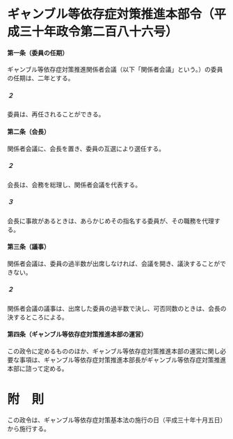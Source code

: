 # ギャンブル等依存症対策推進本部令（平成三十年政令第二百八十六号）
#### 第一条（委員の任期）
ギャンブル等依存症対策推進関係者会議（以下「関係者会議」という。）の委員の任期は、二年とする。
##### ２
委員は、再任されることができる。
#### 第二条（会長）
関係者会議に、会長を置き、委員の互選により選任する。
##### ２
会長は、会務を総理し、関係者会議を代表する。
##### ３
会長に事故があるときは、あらかじめその指名する委員が、その職務を代理する。
#### 第三条（議事）
関係者会議は、委員の過半数が出席しなければ、会議を開き、議決することができない。
##### ２
関係者会議の議事は、出席した委員の過半数で決し、可否同数のときは、会長の決するところによる。
#### 第四条（ギャンブル等依存症対策推進本部の運営）
この政令に定めるもののほか、ギャンブル等依存症対策推進本部の運営に関し必要な事項は、ギャンブル等依存症対策推進本部長がギャンブル等依存症対策推進本部に諮って定める。
# 附　則
この政令は、ギャンブル等依存症対策基本法の施行の日（平成三十年十月五日）から施行する。
